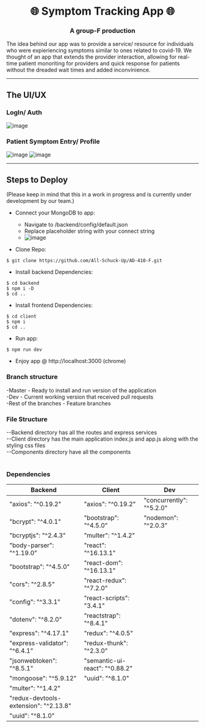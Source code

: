 <h1 align="center">
🌐 Symptom Tracking App 🌐
</h1>
<h3 align="center">
	A group-F production
</h3>

The idea behind our app was to provide a service/ resource for individuals who
were expieriencing symptoms similar to ones related to covid-19.  We thought of an app that extends
the provider interaction, allowing for real-time patient monoriting for providers and quick response for patients without
the dreaded wait times and added inconvinience.

---

## The UI/UX
### LogIn/ Auth
![image](https://user-images.githubusercontent.com/55608123/84931706-08543a80-b088-11ea-8278-fcfa2d07c226.png)
### Patient Symptom Entry/ Profile
![image](https://user-images.githubusercontent.com/55608123/84739632-d0060c80-af60-11ea-9d5e-43ac104795f7.png)
![image](https://user-images.githubusercontent.com/55608123/84739704-fb88f700-af60-11ea-9fcc-4e1e74311bd1.png)

---

## Steps to Deploy 
(Please keep in mind that this in a work in progress and is currently under development by our team.)

- Connect your MongoDB to app:
   - Navigate to /backend/config/default.json
   - Replace placeholder string with your connect string
   - ![image](https://user-images.githubusercontent.com/55608123/84935861-35a3e700-b08e-11ea-8e0a-adb863e23e43.png)

- Clone Repo: 

```terminal
$ git clone https://github.com/All-Schuck-Up/AD-410-F.git
```
- Install backend Dependencies:

``` terminal
$ cd backend
$ npm i -D
$ cd ..
```

- Install frontend Dependencies: 

```terminal
$ cd client
$ npm i
$ cd ..
```

- Run app:
```terminal
$ npm run dev
```

- Enjoy app @ http://localhost:3000 (chrome)


### Branch structure
-Master - Ready to install and run version of the application <br  />
-Dev - Current working version that received pull requests <br  />
-Rest of the branches - Feature branches <br  />

### File Structure
  --Backend directory has all the routes and express services<br />
  --Client directory has the main application index.js and app.js along with the styling css files<br />
  --Components directory have all the components <br />
<br />

### Dependencies
| Backend                               | Client                         | Dev                      |
|---------------------------------------|--------------------------------|--------------------------|
| "axios": "^0.19.2"                    | "axios": "^0.19.2"             | "concurrently": "^5.2.0" |
| "bcrypt": "^4.0.1"                    | "bootstrap": "^4.5.0"          | "nodemon": "^2.0.3"      |
| "bcryptjs": "^2.4.3"                  | "multer": "^1.4.2"             |                          |
| "body-parser": "^1.19.0"              | "react": "^16.13.1"            |                          |
| "bootstrap": "^4.5.0"                 | "react-dom": "^16.13.1"        |                          |
| "cors": "^2.8.5"                      | "react-redux": "^7.2.0"        |                          |
| "config": "^3.3.1"                    | "react-scripts": "3.4.1"       |                          |
| "dotenv": "^8.2.0"                    | "reactstrap": "^8.4.1"         |                          |
| "express": "^4.17.1"                  | "redux": "^4.0.5"              |                          |
| "express-validator": "^6.4.1"         | "redux-thunk": "^2.3.0"        |                          |
| "jsonwebtoken": "^8.5.1"              | "semantic-ui-react": "^0.88.2" |                          |
| "mongoose": "^5.9.12"                 | "uuid": "^8.1.0"               |                          |
| "multer": "^1.4.2"                    |                                |                          |
| "redux-devtools-extension": "^2.13.8" |                                |                          |
| "uuid": "^8.1.0"                      |                                |                          |

